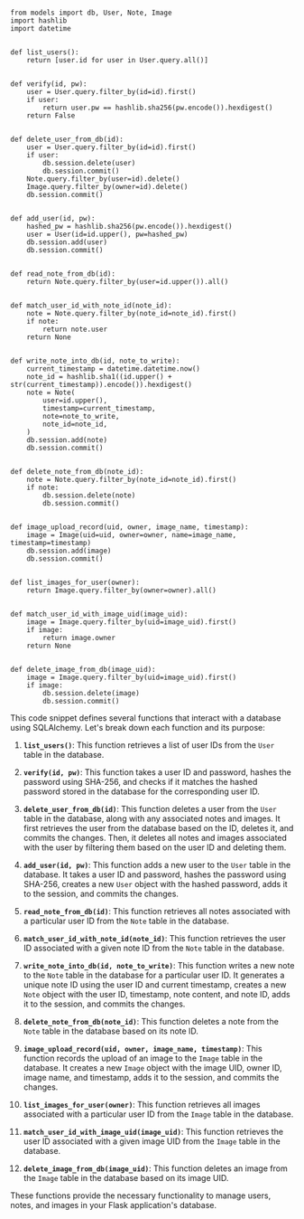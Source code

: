 ```

from models import db, User, Note, Image
import hashlib
import datetime


def list_users():
    return [user.id for user in User.query.all()]


def verify(id, pw):
    user = User.query.filter_by(id=id).first()
    if user:
        return user.pw == hashlib.sha256(pw.encode()).hexdigest()
    return False


def delete_user_from_db(id):
    user = User.query.filter_by(id=id).first()
    if user:
        db.session.delete(user)
        db.session.commit()
    Note.query.filter_by(user=id).delete()
    Image.query.filter_by(owner=id).delete()
    db.session.commit()


def add_user(id, pw):
    hashed_pw = hashlib.sha256(pw.encode()).hexdigest()
    user = User(id=id.upper(), pw=hashed_pw)
    db.session.add(user)
    db.session.commit()


def read_note_from_db(id):
    return Note.query.filter_by(user=id.upper()).all()


def match_user_id_with_note_id(note_id):
    note = Note.query.filter_by(note_id=note_id).first()
    if note:
        return note.user
    return None


def write_note_into_db(id, note_to_write):
    current_timestamp = datetime.datetime.now()
    note_id = hashlib.sha1((id.upper() + str(current_timestamp)).encode()).hexdigest()
    note = Note(
        user=id.upper(),
        timestamp=current_timestamp,
        note=note_to_write,
        note_id=note_id,
    )
    db.session.add(note)
    db.session.commit()


def delete_note_from_db(note_id):
    note = Note.query.filter_by(note_id=note_id).first()
    if note:
        db.session.delete(note)
        db.session.commit()


def image_upload_record(uid, owner, image_name, timestamp):
    image = Image(uid=uid, owner=owner, name=image_name, timestamp=timestamp)
    db.session.add(image)
    db.session.commit()


def list_images_for_user(owner):
    return Image.query.filter_by(owner=owner).all()


def match_user_id_with_image_uid(image_uid):
    image = Image.query.filter_by(uid=image_uid).first()
    if image:
        return image.owner
    return None


def delete_image_from_db(image_uid):
    image = Image.query.filter_by(uid=image_uid).first()
    if image:
        db.session.delete(image)
        db.session.commit()
```

This code snippet defines several functions that interact with a database using SQLAlchemy. Let's break down each function and its purpose:

1. **`list_users()`**: This function retrieves a list of user IDs from the `User` table in the database.

2. **`verify(id, pw)`**: This function takes a user ID and password, hashes the password using SHA-256, and checks if it matches the hashed password stored in the database for the corresponding user ID.

3. **`delete_user_from_db(id)`**: This function deletes a user from the `User` table in the database, along with any associated notes and images. It first retrieves the user from the database based on the ID, deletes it, and commits the changes. Then, it deletes all notes and images associated with the user by filtering them based on the user ID and deleting them.

4. **`add_user(id, pw)`**: This function adds a new user to the `User` table in the database. It takes a user ID and password, hashes the password using SHA-256, creates a new `User` object with the hashed password, adds it to the session, and commits the changes.

5. **`read_note_from_db(id)`**: This function retrieves all notes associated with a particular user ID from the `Note` table in the database.

6. **`match_user_id_with_note_id(note_id)`**: This function retrieves the user ID associated with a given note ID from the `Note` table in the database.

7. **`write_note_into_db(id, note_to_write)`**: This function writes a new note to the `Note` table in the database for a particular user ID. It generates a unique note ID using the user ID and current timestamp, creates a new `Note` object with the user ID, timestamp, note content, and note ID, adds it to the session, and commits the changes.

8. **`delete_note_from_db(note_id)`**: This function deletes a note from the `Note` table in the database based on its note ID.

9. **`image_upload_record(uid, owner, image_name, timestamp)`**: This function records the upload of an image to the `Image` table in the database. It creates a new `Image` object with the image UID, owner ID, image name, and timestamp, adds it to the session, and commits the changes.

10. **`list_images_for_user(owner)`**: This function retrieves all images associated with a particular user ID from the `Image` table in the database.

11. **`match_user_id_with_image_uid(image_uid)`**: This function retrieves the user ID associated with a given image UID from the `Image` table in the database.

12. **`delete_image_from_db(image_uid)`**: This function deletes an image from the `Image` table in the database based on its image UID.

These functions provide the necessary functionality to manage users, notes, and images in your Flask application's database.